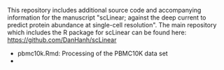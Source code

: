 This repository includes additional source code and accompanying information for the manuscript "scLinear; against the deep current to predict protein abundance at single-cell resolution".
The main repository which includes the R package for scLinear can be found here: https://github.com/DanHanh/scLinear

- pbmc10k.Rmd: Processing of the PBMC10K data set
- 